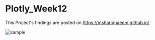 # Plotly_Week12

This Project's findings are posted on https://mshariqnaeem.github.io/

![sample](https://user-images.githubusercontent.com/92459399/151723110-864f5545-bab4-4c33-ae0f-993a29729b41.jpg)

